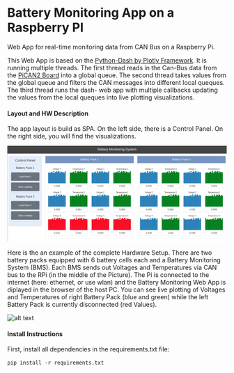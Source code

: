 # Battery Monitoring App on a Raspberry PI
Web App for real-time monitoring data from CAN Bus on a Raspberry Pi.

This Web App is based on the [Python-Dash by Plotly Framework](https://plot.ly/products/dash/). It is running multiple threads. The first thread reads in the Can-Bus data from the [PiCAN2 Board](http://skpang.co.uk/catalog/pican2-canbus-board-for-raspberry-pi-23-p-1475.html) into a global queue. The second thread takes values from the global queue and filters the CAN messages into different local queques. The third thread runs the dash- web app with multiple callbacks updating the values from the local queques into live plotting visualizations. 

#### Layout and HW Description

The app layout is build as SPA. On the left side, there is a Control Panel. On the right side, you will find the visualizations.

[image_0]: ./misc/battery_app_sample.jpg
![alt text][image_0] 

Here is the an example of the complete Hardware Setup. There are two battery packs equipped with 6 battery cells each and a Battery Monitoring System (BMS). Each BMS sends out Voltages and Temperatures via CAN bus to the RPi (in the middle of the Picture). The Pi is connected to the internet (here: ethernet, or use wlan) and the Battery Monitoring Web App is diplayed in the browser of the host PC. You can see live plotting of Voltages and Temperatures of right Battery Pack (blue and green) while the left Battery Pack is currently disconnected (red Values).

[image_1]: ./misc/liveplotting_hw_setup.jpg
![alt text][image_1]

#### Install Instructions

First, install all dependencies in the requirements.txt file:
```
pip install -r requirements.txt
```

